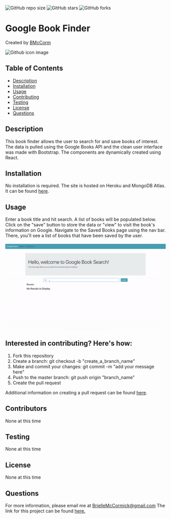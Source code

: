 

![GitHub repo size](https://img.shields.io/github/repo-size/BMcCorm/book-finder)
![GitHub stars](https://img.shields.io/github/stars/BMcCorm/book-finder?style=social)
![GitHub forks](https://img.shields.io/github/forks/BMcCorm/book-finder?style=social)

# Google Book Finder
Created by [BMcCorm](https://github.com/BMcCorm) 

![Github icon image](https://avatars1.githubusercontent.com/u/64443618?v=4)

## Table of Contents
- [Description](#Description)
- [Installation](#Installation)
- [Usage](#Usage)
- [Contributing](#Contributors)
- [Testing](#Testing)
- [License](#License)
- [Questions](#Questions)

## Description
This book finder allows the user to search for and save books of interest. The data is pulled using the Google Books API and the clean user interface was made with Bootstrap. The components are dynamically created using React. 

## Installation
No installation is required. The site is hosted on Heroku and MongoDB Atlas. It can be found [here](https://google-books-bm.herokuapp.com/).

## Usage
Enter a book title and hit search. A list of books will be populated below. Click on the "save" button to store the data or "view" to visit the book's information on Google. Navigate to the Saved Books page using the nav bar. There, you'll see a list of books that have been saved by the user. <br><br>
![demo gif](/client/src/assets/google_books_demo.gif)

## Interested in contributing? Here's how:

1. Fork this repository
2. Create a branch: git checkout -b "create_a_branch_name"
3. Make and commit your changes: git commit -m "add your message here"
4. Push to the master branch: git push origin "branch_name"
5. Create the pull request

Additional information on creating a pull request can be found [here](https://help.github.com/en/github/collaborating-with-issues-and-pull-requests/creating-a-pull-request). 

## Contributors
None at this time

## Testing
None at this time

## License
None at this time

## Questions
For more information, please email me at BrielleMcCormick@gmail.com
The link for this project can be found [here.](https://BMcCorm.github.io/book-finder/)

